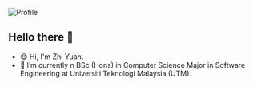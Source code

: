![Profile](https://github.com/Zhiyuan0904/Zhiyuan0904/assets/76759169/87154c3e-f417-40a9-a8d4-7caa53225e21)
## Hello there 👋

- 😄 Hi, I'm Zhi Yuan.
- 🌱 I’m currently n BSc (Hons) in Computer Science Major in Software Engineering at Universiti Teknologi Malaysia (UTM).
